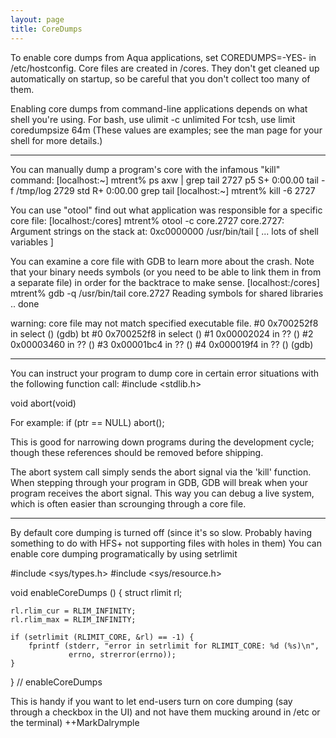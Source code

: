 ```yaml
---
layout: page
title: CoreDumps
---
```




To enable core dumps from Aqua applications, set     COREDUMPS=-YES- in /etc/hostconfig. Core files are created in /cores. They don't get cleaned up automatically on startup, so be careful that you don't collect too many of them.

Enabling core dumps from command-line applications depends on what shell you're using. For bash, use
    ulimit -c unlimited
For tcsh, use
     limit coredumpsize 64m
(These values are examples; see the man page for your shell for more details.)

----

You can manually dump a program's core with the infamous "kill" command:
    [localhost:~] mtrent% ps axw | grep tail
 2727  p5  S+     0:00.00 tail -f /tmp/log
 2729 std  R+     0:00.00 grep tail
[localhost:~] mtrent% kill -6 2727


You can use "otool" find out what application was responsible for a specific core file:
    [localhost:/cores] mtrent% otool -c core.2727
core.2727:
Argument strings on the stack at: 0xc0000000
        /usr/bin/tail
[ ... lots of shell variables ]


You can examine a core file with GDB to learn more about the crash. Note that your binary needs symbols (or you need to be able to link them in from a separate file) in order for the backtrace to make sense.
    [localhost:/cores] mtrent% gdb -q /usr/bin/tail core.2727
Reading symbols for shared libraries .. done

warning: core file may not match specified executable file.
#0  0x700252f8 in select ()
(gdb) bt
#0  0x700252f8 in select ()
#1  0x00002024 in ?? ()
#2  0x00003460 in ?? ()
#3  0x00001bc4 in ?? ()
#4  0x000019f4 in ?? ()
(gdb) 

----

You can instruct your program to dump core in certain error situations with the following function call: 
    #include <stdlib.h>

void abort(void) 

For example:
    if (ptr == NULL)
	abort();

This is good for narrowing down programs during the development cycle; though these references should be removed before shipping.

The abort system call simply sends the abort signal via the 'kill' function. When stepping through your program in GDB, GDB will break when your program receives the abort signal. This way you can debug a live system, which is often easier than scrounging through a core file.

----

By default core dumping is turned off (since it's so slow.  Probably having something to do with HFS+ not supporting files with holes in them)  You can enable core dumping programatically by using setrlimit
    
#include <sys/types.h>
#include <sys/resource.h>

void enableCoreDumps ()
{
    struct rlimit rl;

    rl.rlim_cur = RLIM_INFINITY;
    rl.rlim_max = RLIM_INFINITY;

    if (setrlimit (RLIMIT_CORE, &rl) == -1) {
        fprintf (stderr, "error in setrlimit for RLIMIT_CORE: %d (%s)\n",
                 errno, strerror(errno));
    }

} // enableCoreDumps


This is handy if you want to let end-users turn on core dumping (say through a checkbox in the UI) and not have them mucking around in /etc or the terminal) ++MarkDalrymple

